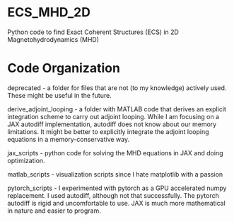 # ECS_MHD_2D

Python code to find Exact Coherent Structures (ECS) in 2D Magnetohydrodynamics (MHD)

# Code Organization

deprecated - a folder for files that are not (to my knowledge) actively used. These might be useful in the future.

derive_adjoint_looping - a folder with MATLAB code that derives an explicit integration scheme to carry out adjoint looping. While I am focusing on a JAX autodiff implementation, autodiff does not know about our memory limitations. It might be better to explicitly integrate the adjoint looping equations in a memory-conservative way. 

jax_scripts - python code for solving the MHD equations in JAX and doing optimization.

matlab_scripts - visualization scripts since I hate matplotlib with a passion

pytorch_scripts - I experimented with pytorch as a GPU accelerated numpy replacement. I used autodiff, although not that successfully. The pytorch autodiff is rigid and uncomfortable to use. JAX is much more mathematical in nature and easier to program.


